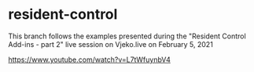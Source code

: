 # resident-control
This branch follows the examples presented during the "Resident Control Add-ins - part 2" live session on Vjeko.live on February 5, 2021

https://www.youtube.com/watch?v=L7tWfuynbV4

